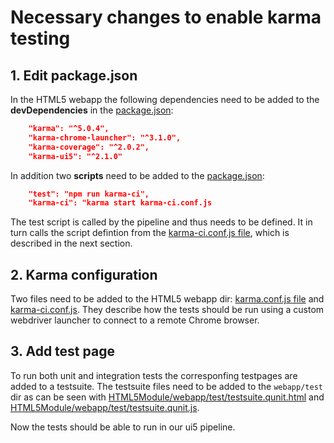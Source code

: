 # Necessary changes to enable karma testing

## 1. Edit package.json

In the HTML5 webapp the following dependencies need to be added to the **devDependencies** in the [package.json](HTML5Module/package.json):

```json
    "karma": "^5.0.4",
    "karma-chrome-launcher": "^3.1.0",
    "karma-coverage": "^2.0.2",
    "karma-ui5": "^2.1.0"
```

In addition two **scripts** need to be added to the [package.json](HTML5Module/package.json):

```json
    "test": "npm run karma-ci",
    "karma-ci": "karma start karma-ci.conf.js
```

The test script is called by the pipeline and thus needs to be defined. It in turn calls the script defintion from the [karma-ci.conf.js file](HTML5Module/karma-ci.conf.js), which is described in the next section.

## 2. Karma configuration

Two files need to be added to the HTML5 webapp dir: [karma.conf.js file](HTML5Module/karma.conf.js) and [karma-ci.conf.js](HTML5Module/karma-ci.conf.js). They describe how the tests should be run using a custom webdriver launcher to connect to a remote Chrome browser.

## 3. Add test page

To run both unit and integration tests the corresponfing testpages are added to a testsuite. The testsuite files need to be added to the `webapp/test` dir as can be seen with [HTML5Module/webapp/test/testsuite.qunit.html](HTML5Module/webapp/test/testsuite.qunit.html) and [HTML5Module/webapp/test/testsuite.qunit.js](HTML5Module/webapp/test/testsuite.qunit.js).

Now the tests should be able to run in our ui5 pipeline.
